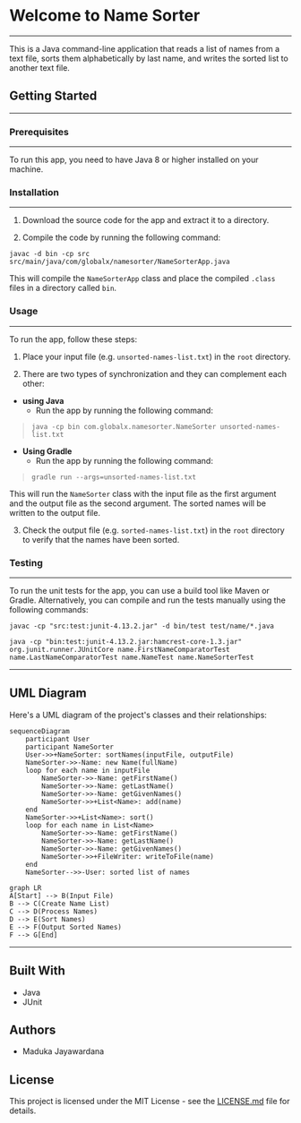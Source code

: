 # Welcome to Name Sorter

---

This is a Java command-line application that reads a list of names from a text file, sorts them alphabetically by last
name, and writes the sorted list to another text file.

## Getting Started

---

### Prerequisites

---

To run this app, you need to have Java 8 or higher installed on your machine.

### Installation

---

1. Download the source code for the app and extract it to a directory.

2. Compile the code by running the following command:

`javac -d bin -cp src src/main/java/com/globalx/namesorter/NameSorterApp.java`

This will compile the `NameSorterApp` class and place the compiled `.class` files in a directory called `bin`.

### Usage

---

To run the app, follow these steps:

1. Place your input file (e.g. `unsorted-names-list.txt`) in the `root` directory.

2. There are two types of synchronization and they can complement each other:

- **using Java**
    - Run the app by running the following command:

> `
java -cp bin com.globalx.namesorter.NameSorter unsorted-names-list.txt
`

- **Using Gradle**
    - Run the app by running the following command:

> `
gradle run --args=unsorted-names-list.txt   
`


This will run the `NameSorter` class with the input file as the first argument and the output file as the second
argument. The sorted names will be written to the output file.

3. Check the output file (e.g. `sorted-names-list.txt`) in the `root` directory to verify that the names have been
   sorted.

### Testing

---

To run the unit tests for the app, you can use a build tool like Maven or Gradle. Alternatively, you can compile and run
the tests manually using the following commands:

```
javac -cp "src:test:junit-4.13.2.jar" -d bin/test test/name/*.java

java -cp "bin:test:junit-4.13.2.jar:hamcrest-core-1.3.jar" org.junit.runner.JUnitCore name.FirstNameComparatorTest name.LastNameComparatorTest name.NameTest name.NameSorterTest
```

---

## UML Diagram

Here's a UML diagram of the project's classes and their relationships:

```mermaid
sequenceDiagram
    participant User
    participant NameSorter
    User->>+NameSorter: sortNames(inputFile, outputFile)
    NameSorter->>-Name: new Name(fullName)
    loop for each name in inputFile
        NameSorter->>-Name: getFirstName()
        NameSorter->>-Name: getLastName()
        NameSorter->>-Name: getGivenNames()
        NameSorter->>+List<Name>: add(name)
    end
    NameSorter->>+List<Name>: sort()
    loop for each name in List<Name>
        NameSorter->>-Name: getFirstName()
        NameSorter->>-Name: getLastName()
        NameSorter->>-Name: getGivenNames()
        NameSorter->>+FileWriter: writeToFile(name)
    end
    NameSorter-->>-User: sorted list of names
```

```mermaid
graph LR
A[Start] --> B(Input File)
B --> C(Create Name List)
C --> D(Process Names)
D --> E(Sort Names)
E --> F(Output Sorted Names)
F --> G[End]
```

---

## Built With

* Java
* JUnit

## Authors

* Maduka Jayawardana

## License

This project is licensed under the MIT License - see the [LICENSE.md](LICENSE.md) file for details.

